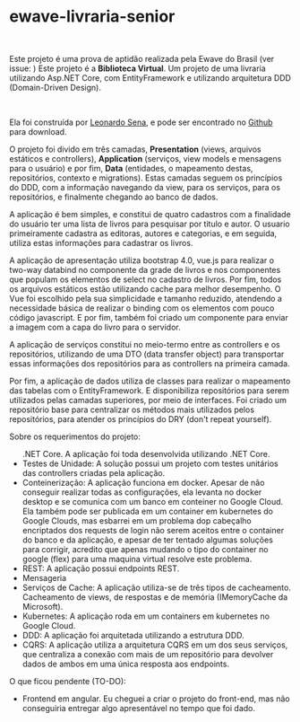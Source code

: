 # ewave-livraria-senior

﻿<p>Este projeto é uma prova de aptidão realizada pela Ewave do Brasil (ver issue: ) Este projeto é a <b>Biblioteca Virtual</b>. Um projeto de uma livraria utilizando Asp.NET Core, com EntityFramework e utilizando arquitetura DDD (Domain-Driven Design).</p>
<br />
<p>Ela foi construída por <a href="emailto:lsr.sena@gmail.com">Leonardo Sena</a>, e pode ser encontrado no <a href="https://github.com/shadowkras/ewave-livraria-senior/">Github</a> para download.</p>

<p>O projeto foi divido em três camadas, <b>Presentation</b> (views, arquivos estáticos e controllers), <b>Application</b> (serviços, view models e mensagens para o usuário) e por fim, <b>Data</b> (entidades, o mapeamento destas, repositórios, contexto e migrations). Estas camadas seguem os princípios do DDD, com a informação navegando da view, para os serviços, para os repositórios, e finalmente chegando ao banco de dados.</p>

<p>A aplicação é bem simples, e constitui de quatro cadastros com a finalidade do usuário ter uma lista de livros para pesquisar por titulo e autor. O usuario primeiramente cadastra as editoras, autores e categorias, e em seguida, utiliza estas informações para cadastrar os livros.</p>

<p>A aplicação de apresentação utiliza bootstrap 4.0, vue.js para realizar o two-way databind no componente da grade de livros e nos componentes que populam os elementos de select no cadastro de livros. Por fim, todos os arquivos estáticos estão utilizando cache para melhor desempenho. O Vue foi escolhido pela sua simplicidade e tamanho reduzido, atendendo a necessidade básica de realizar o binding com os elementos com pouco código javascript. E por fim, também foi criado um componente para enviar a imagem com a capa do livro para o servidor.</p>
<p>A aplicação de serviços constitui no meio-termo entre as controllers e os repositórios, utilizando de uma DTO (data transfer object) para transportar essas informações dos repositórios para as controllers na primeira camada.</p>
<p>Por fim, a aplicação de dados utiliza de classes para realizar o mapeamento das tabelas com o EntityFramework. E disponibiliza repositórios para serem utilizados pelas camadas superiores, por meio de interfaces. Foi criado um repositório base para centralizar os métodos mais utilizados pelos repositórios, para atender os princípios do DRY (don't repeat yourself).</p>

<P>Sobre os requerimentos do projeto:</p>
<ul>.NET Core. A aplicação foi toda desenvolvida utilizando .NET Core.</li>
<li>Testes de Unidade: A solução possui um projeto com testes unitários das controllers criadas pela aplicação.</li>
<li>Conteinerização: A aplicação funciona em docker. Apesar de não conseguir realizar todas as configurações, ela levanta no docker desktop e se comunica com um banco em conteiner no Google Cloud. Ela também pode ser publicada em um container em kubernetes do Google Clouds, mas esbarrei em um problema dop cabeçalho encriptados dos requests de login não serem aceitos entre o container do banco e da aplicação, e apesar de ter tentado algumas soluções para corrigir, acredito que apenas mudando o tipo do container no google (flex) para uma maquina virtual resolve este problema.</li>
<li>REST: A aplicação possui endpoints REST.</li>
<li>Mensageria</li>
<li>Serviços de Cache: A aplicação utiliza-se de três tipos de cacheamento. Cacheamento de views, de respostas e de memória (IMemoryCache da Microsoft).
<li>Kubernetes: A aplicação roda em um containers em kubernetes no Google Cloud.</li>
<li>DDD: A aplicação foi arquitetada utilizando a estrutura DDD.</li>
<li>CQRS: A aplicação utiliza a arquitetura CQRS em um dos seus serviços, que centraliza a conexão com mais de um repositório para devolver dados de ambos em uma única resposta aos endpoints.</li>
 </ul>

<p>O que ficou pendente (TO-DO):</p>
<ul>
<li>Frontend em angular. Eu cheguei a criar o projeto do front-end, mas não conseguiria entregar algo apresentável no tempo que foi dado.</li>
 </ul>
